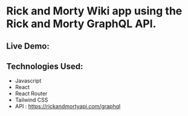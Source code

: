 # Rick and Morty Wiki app using the Rick and Morty GraphQL API.

## Live Demo:

## Technologies Used:

- Javascript
- React
- React Router
- Tailwind CSS
- API : https://rickandmortyapi.com/graphql
